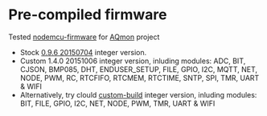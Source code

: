 # Pre-compiled firmware
Tested [nodemcu-firmware] for [AQmon][] project

- Stock [0.9.6 20150704][] integer version.
- Custom 1.4.0 20151006    integer version, inluding modules:
  ADC, BIT, CJSON, BMP085, DHT, ENDUSER_SETUP,
  FILE, GPIO, I2C, MQTT, NET, NODE,
  PWM, RC, RTCFIFO, RTCMEM, RTCTIME,
  SNTP, SPI, TMR, UART & WIFI
- Alternatively, try clould [custom-build] integer version, inluding modules:
  BIT, FILE, GPIO, I2C, NET, NODE, PWM, TMR, UART & WIFI

[AQmon]:      https://github.com/avaldebe/AQmon
[nodemcu-firmware]: https://github.com/nodemcu/nodemcu-firmware
[0.9.6 20150704]:   https://github.com/nodemcu/nodemcu-firmware/releases/tag/0.9.6-dev_20150704
[custom-build]:     http://frightanic.com/nodemcu-custom-build

